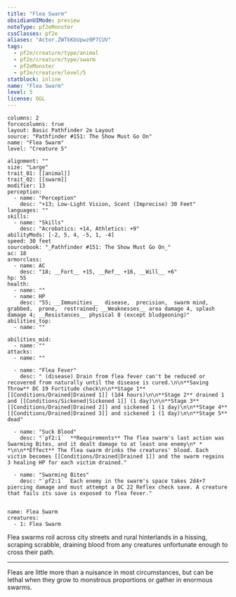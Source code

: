 ```yaml
---
title: "Flea Swarm"
obsidianUIMode: preview
noteType: pf2eMonster
cssClasses: pf2e
aliases: "Actor.ZWTkKbUpwz0P7CUV" 
tags:
  - pf2e/creature/type/animal
  - pf2e/creature/type/swarm
  - pf2eMonster
  - pf2e/creature/level/5
statblock: inline
name: "Flea Swarm"
level: 5
license: OGL
---
```


```statblock
columns: 2
forcecolumns: true
layout: Basic Pathfinder 2e Layout
source: "Pathfinder #151: The Show Must Go On"
name: "Flea Swarm"
level: "Creature 5"

alignment: ""
size: "Large"
trait_01: [[animal]]
trait_02: [[swarm]]
modifier: 13
perception:
  - name: "Perception"
    desc: "+13; Low-Light Vision, Scent (Imprecise) 30 Feet"
languages: ""
skills:
  - name: "Skills"
    desc: "Acrobatics: +14, Athletics: +9"
abilityMods: [-2, 5, 4, -5, 1, -4]
speed: 30 feet
sourcebook: "_Pathfinder #151: The Show Must Go On_"
ac: 18
armorclass:
  - name: AC
    desc: "18; __Fort__ +15, __Ref__ +16, __Will__ +6"
hp: 55
health:
  - name: ""
  - name: HP
    desc: "55; __Immunities__  disease,  precision,  swarm mind,  grabbed,  prone,  restrained; __Weaknesses__ area damage 4, splash damage 4; __Resistances__ physical 8 (except bludgeoning)"
abilities_top:
  - name: ""

abilities_mid:
  - name: ""
attacks:
  - name: ""

  - name: "Flea Fever"
    desc: " (disease) Drain from flea fever can't be reduced or recovered from naturally until the disease is cured.\n\n**Saving Throw** DC 19 Fortitude check\n\n**Stage 1** [[Conditions/Drained|Drained 1]] (1d4 hours)\n\n**Stage 2** drained 1 and [[Conditions/Sickened|Sickened 1]] (1 day)\n\n**Stage 3** [[Conditions/Drained|Drained 2]] and sickened 1 (1 day)\n\n**Stage 4** [[Conditions/Drained|Drained 3]] and sickened 1 (1 day)\n\n**Stage 5** dead"

  - name: "Suck Blood"
    desc: "`pf2:1`  **Requirements** The flea swarm's last action was Swarming Bites, and it dealt damage to at least one enemy\n* * *\n\n**Effect** The flea swarm drinks the creatures' blood. Each victim becomes [[Conditions/Drained|Drained 1]] and the swarm regains 3 healing HP for each victim drained."

  - name: "Swarming Bites"
    desc: "`pf2:1`  Each enemy in the swarm's space takes 2d4+7 piercing damage and must attempt a DC 22 Reflex check save. A creature that fails its save is exposed to flea fever."
 
```

```encounter-table
name: Flea Swarm
creatures:
  - 1: Flea Swarm
```



Flea swarms roil across city streets and rural hinterlands in a hissing, scraping scrabble, draining blood from any creatures unfortunate enough to cross their path.

* * *

Fleas are little more than a nuisance in most circumstances, but can be lethal when they grow to monstrous proportions or gather in enormous swarms.
